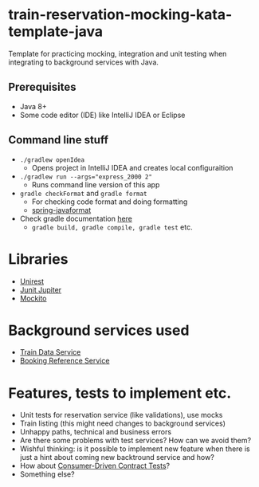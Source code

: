 # train-reservation-mocking-kata-template-java
Template for practicing mocking, integration and unit testing when integrating to background services with Java.

## Prerequisites
* Java 8+
* Some code editor (IDE) like IntelliJ IDEA or Eclipse

## Command line stuff
* `./gradlew openIdea`
    * Opens project in IntelliJ IDEA and creates local configuraition
* `./gradlew run --args="express_2000 2"` 
    * Runs command line version of this app
*  `gradle checkFormat` and `gradle format`
    * For checking code format and doing formatting
    * [spring-javaformat](https://github.com/spring-io/spring-javaformat)
* Check gradle documentation [here](https://docs.gradle.org/current/userguide/userguide.html)
    * `gradle build, gradle compile, gradle test` etc.

# Libraries
* [Unirest](http://kong.github.io/unirest-java/)
* [Junit Jupiter](https://junit.org/junit5/docs/current/user-guide/)
* [Mockito](https://site.mockito.org/)

# Background services used
* [Train Data Service](https://github.com/jwiberg/train-data-service)
* [Booking Reference Service](https://github.com/jwiberg/booking-reference-service)

# Features, tests to implement etc.
* Unit tests for reservation service (like validations), use mocks
* Train listing (this might need changes to background services)
* Unhappy paths, technical and business errors
* Are there some problems with test services? How can we avoid them?
* Wishful thinking: is it possible to implement new feature when there is just a hint about coming new backtround service and how?
* How about [Consumer-Driven Contract Tests](https://reflectoring.io/7-reasons-for-consumer-driven-contracts/)?
* Something else?
